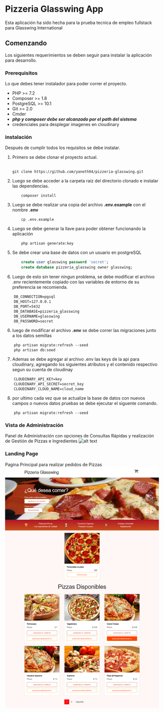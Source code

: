 # Pizzeria Glasswing App

Esta aplicación ha sido hecha para la prueba tecnica de empleo fullstack para Glasswing International

## Comenzando
Los siguientes requerimientos se deben seguir para instalar la aplicación para desarrollo.


### Prerequisitos
Lo que debes tener instalador para poder correr el proyecto.

* PHP >= 7.2
* Composer >= 1.8
* PostgreSQL >= 10.1
* Git >= 2.0
* Cmder 
* ***php y composer debe ser alcanzado por el path del sistema*** 
* credenciales para desplegar imagenes en cloudinary

### instalación

Después de cumplir todos los requisitos se debe instalar.

1. Primero se debe clonar el proyecto actual.
    ```

    git clone https://github.com/yaneth94/pizzeria-glasswing.git

    ```
2. Luego se debe acceder a la carpeta raiz del directorio clonado e instalar las dependencias.
    ```
        composer install
    ```
3. Luego se debe realizar una copia del archivo **.env.example**  con el nombre **.env**
    ```
        cp .env.example
    ```
3. Luego se debe generar la llave para poder obtener funcionando la aplicación
    ```
        php artisan generate:key
    ```    
4. Se debe crear una base de datos con un usuario en postgreSQL

    ```SQL
        create user glasswing password 'secret';
        create database pizzeria_glasswing owner glasswing;

    ```

5. Luego de esto sin tener ningun problema, se debe modificar el archivo .env recientemente copiado 
con las variables de entorno de su preferencia se recomienda.

```
    DB_CONNECTION=pgsql
    DB_HOST=127.0.0.1
    DB_PORT=5432
    DB_DATABASE=pizzeria_glasswing
    DB_USERNAME=glasswing
    DB_PASSWORD=secret

```
6. luego de modificar el archivo **.env** se debe correr las migraciones junto a los datos semillas

```
    php artisan migrate:refresh --seed
    php artisan db:seed
```

7. Ademas se debe agregar al archivo .env las keys de la api para cloudinary, agregando los siguientes atributos y el contenido respectivo segun su cuenta de cloudinay
```
    CLOUDINARY_API_KEY=key
    CLOUDINARY_API_SECRET=secret_key
    CLOUDINARY_CLOUD_NAME=cloud_name

```
8. por ultimo cada vez que se actualize la base de datos con nuevos campos o nuevos datos pruebas se debe
ejecutar el siguente comando.

```
    php artisan migrate:refresh --seed

```
### Vista de Administración
Panel de Administración con opciones de Consultas Rápidas y realización de Gestión de Pizzas e Ingredientes
![alt text](https://res.cloudinary.com/dgi2nmgsy/image/upload/v1583887524/admin_j8opyh.jpg)

### Landing Page
Pagina Principal para realizar pedidos de Pizzas
![alt text](https://github.com/yaneth94/pizzeria-glasswing/blob/master/public/images/General.png)

